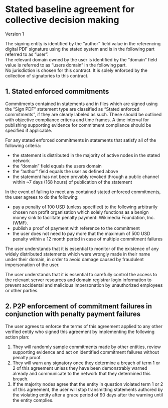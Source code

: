 # Stated baseline agreement for collective decision making
Version 1

The signing entity is identified by the “author” field value in the referencing digital PDF signature using the stated system and is in the following part referred to as “user”. <br />
The relevant domain owned by the user is identified by the “domain” field value is referred to as “users domain” in the following part. <br />
No jurisdiction is chosen for this contract. It is solely enforced by the collection of signatories to this contract. <br />

## 1. Stated enforced commitments
Commitments contained in statements and in files which are signed using the “Sign PDF” statement  type are classified as “Stated enforced commitments”, if they are clearly labeled as such.
These should be outlined with objective compliance criteria and time frames. A time interval for publishing supporting evidence for commitment compliance should be specified if applicable.

For any stated enforced commitments in statements that satisfy all of the following criteria:
- the statement is distributed in the majority of active nodes in the stated network 
- the “domain” field equals the users domain
- the “author” field equals the user as defined above
- the statement has not been provably revoked through a public channel within ~7 days (168 hours) of publication of the statement

[//]: # (termintate list hack)
In the event of failing to meet any contained stated enforced commitments, the user agrees to do the following: <br />
- pay a penalty of 100 USD (unless specified) to the following arbitrarily chosen non profit organisation which solely functions as a benign money sink to facilitate penalty payment: Wikimedia Foundation, Inc. (WMF).
- publish a proof of payment with reference to the commitment
- the user does not need to pay more that the maximum of 500 USD penalty within a 12 month period in case of multiple commitment failures

The user understands that it is essential to monitor of the existence of any widely distributed statements which were wrongly made in their name under their domain, in order to avoid damage caused by fraudulent impersonation of the user.

The user understands that it is essential to carefully control the access to the relevant server resources and domain registrar login information to prevent accidental and malicious impersonation by unauthorized employees or other parties.


## 2. P2P enforcement of commitment failures in conjunction with penalty payment failures
The user agrees to enforce the terms of this agreement applied to any other verified entity who signed this agreement by implementing the following action plan:
1. They will randomly sample commitments made by other entities, review supporting evidence and act on identified commitment failures without penalty proof.
2. They will warn any signatory once they determine a breach of term 1 or 2 of this agreement unless they have been demonstrably warned already and communicate to the network that they determined this breach.
3. If the majority nodes agree that the entity in question violated term 1 or 2 of this agreement, the user will stop transmitting statements authored by the violating entity after a grace period of 90 days after the warning until the entity complies.
